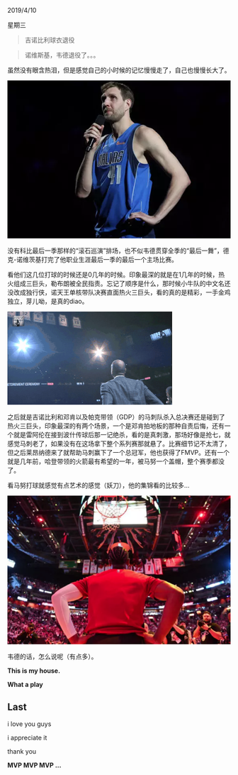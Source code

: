 2019/4/10

星期三
> 吉诺比利球衣退役

> 诺维斯基，韦德退役了。。。

虽然没有眼含热泪，但是感觉自己的小时候的记忆慢慢走了，自己也慢慢长大了。

<img src="../../images/feeling/2019_4_10_2.jpg">

没有科比最后一季那样的“滚石巡演”排场，也不似韦德贯穿全季的“最后一舞”，德克-诺维茨基打完了他职业生涯最后一季的最后一个主场比赛。

看他们这几位打球的时候还是0几年的时候。印象最深的就是在1几年的时候，热火组成三巨头，勒布朗被全民指责。忘记了顺序是什么，那时候小牛队的中文名还没改成独行侠，诺天王单核带队决赛直面热火三巨头，看的真的是精彩，一手金鸡独立，芽儿呦，是真的diao。

<img src="../../images/feeling/2019_4_10_1.gif">

之后就是吉诺比利和邓肯以及帕克带领（GDP）的马刺队杀入总决赛还是碰到了热火三巨头，印象最深的有两个场景，一个是邓肯拍地板的那种自责后悔，还有一个就是雷阿伦在接到波什传球后那一记绝杀，看的是真刺激，那场好像是抢七，就感觉马刺老了，如果没有在这场拿下整个系列赛那就悬了。比赛细节记不太清了，但之后莱昂纳德来了就帮助马刺赢下了一个总冠军，他也获得了FMVP。还有一个就是几年前，哈登带领的火箭最有希望的一年，被马努一个盖帽，整个赛季都没了。

看马努打球就感觉有点艺术的感觉（妖刀），他的集锦看的比较多...

<img src="../../images/feeling/2019_4_10_3.jpg">

韦德的话，怎么说呢（有点多）。

**This is my house.**

**What a play**

## Last

i love you guys

i appreciate it

thank you

**MVP MVP MVP ...**